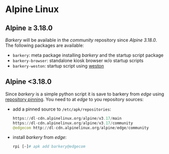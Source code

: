 # Alpine Linux

## Alpine ≥ 3.18.0

*Barkery* will be available in the *community* repository since *Alpine 3.18.0*. The following packages are available:

- `barkery`: meta package installing *barkery* and the startup script package
- `barkery-browser`: standalone kiosk browser w/o startup scripts
- `barkery-weston`: startup script using [weston](https://gitlab.freedesktop.org/wayland/weston/)


## Alpine <3.18.0

Since *barkery* is a simple python script it is save to barkery from *edge* using [repository pinning](https://wiki.alpinelinux.org/wiki/Alpine_Package_Keeper#Repository_pinning). You need to at *edge* to you repository sources:

- add a pinned source to `/etc/apk/repositories`:
  ```python
  https://dl-cdn.alpinelinux.org/alpine/v3.17/main
  https://dl-cdn.alpinelinux.org/alpine/v3.17/community
  @edgecom http://dl-cdn.alpinelinux.org/alpine/edge/community
  ```
- install *barkery* from *edge*:
  ```python
  rpi [~]# apk add barkery@edgecom
  ```
